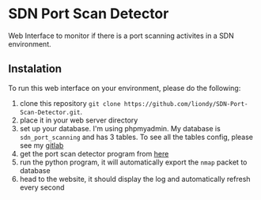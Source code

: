 # SDN Port Scan Detector

Web Interface to monitor if there is a port scanning activites in a SDN environment.

## Instalation

To run this web interface on your environment, please do the following:

1. clone this repository `git clone https://github.com/liondy/SDN-Port-Scan-Detector.git`.
2. place it in your web server directory
3. set up your database. I'm using phpmyadmin. My database is `sdn_port_scanning` and has 3 tables. To see all the tables config, please see my [gitlab](https://gitlab.com/liondy/skripsi/-/blob/master/Database/sdn_port_scanning.sql)
4. get the port scan detector program from [here](https://gitlab.com/liondy/skripsi/-/blob/master/monitor-v2.py)
5. run the python program, it will automatically export the `nmap` packet to database
6. head to the website, it should display the log and automatically refresh every second
